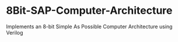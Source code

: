 # 8Bit-SAP-Computer-Architecture
Implements an 8-bit Simple As Possible Computer Architecture using Verilog

